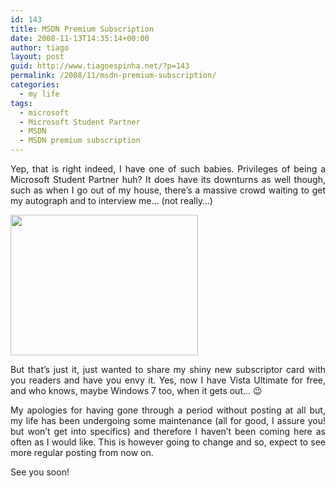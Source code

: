 ```yaml
---
id: 143
title: MSDN Premium Subscription
date: 2008-11-13T14:35:14+00:00
author: tiago
layout: post
guid: http://www.tiagoespinha.net/?p=143
permalink: /2008/11/msdn-premium-subscription/
categories:
  - my life
tags:
  - microsoft
  - Microsoft Student Partner
  - MSDN
  - MSDN premium subscription
---
```

<p style="text-align: justify;">
  Yep, that is right indeed, I have one of such babies. Privileges of being a Microsoft Student Partner huh? It does have its downturns as well though, such as when I go out of my house, there&#8217;s a massive crowd waiting to get my autograph and to interview me&#8230; (not really&#8230;)
</p>

<p style="text-align: justify;">
  <a href="http://www.tiagoespinha.net/wp-content/uploads/2008/11/msdncard.png" rel="lightbox[143]" title="msdncard"><img class="alignnone size-medium wp-image-144" title="msdncard" src="http://www.tiagoespinha.net/wp-content/uploads/2008/11/msdncard-300x225.png" alt="" width="300" height="225" srcset="https://www.tiagoespinha.net/wp-content/uploads/2008/11/msdncard-300x225.png 300w, https://www.tiagoespinha.net/wp-content/uploads/2008/11/msdncard.png 645w" sizes="(max-width: 300px) 100vw, 300px" /></a>
</p>

<p style="text-align: justify;">
  But that&#8217;s just it, just wanted to share my shiny new subscriptor card with you readers and have you envy it. Yes, now I have Vista Ultimate for free, and who knows, maybe Windows 7 too, when it gets out&#8230; 😉
</p>

<p style="text-align: justify;">
  My apologies for having gone through a period without posting at all but, my life has been undergoing some maintenance (all for good, I assure you! but won&#8217;t get into specifics) and therefore I haven&#8217;t been coming here as often as I would like. This is however going to change and so, expect to see more regular posting from now on.
</p>

<p style="text-align: justify;">
  See you soon!
</p>